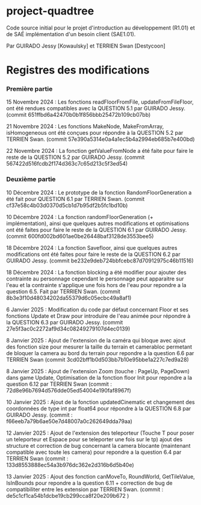 # project-quadtree

Code source initial pour le projet d'introduction au développement (R1.01) et de SAÉ implémentation d'un besoin client (SAE1.01).

Par GUIRADO Jessy [Kowaulsky] et TERRIEN Swan [Destycoon]

# Registres des modifications
### Première partie
15 Novembre 2024 : Les fonctions readFloorFromFile, updateFromFileFloor, ont été rendues compatibles avec la QUESTION 5.1 par GUIRADO Jessy. (commit 651ffbd6a42470b0b1f856bbb25472b109cb07bb)

21 Novembre 2024 : Les fonctions MakeNode, MakeFromArray, isHomogeneous ont été conçues pour répondre à la QUESTION 5.2 par TERRIEN Swan. (commit 57e390a5314e0a4a1ec5b4a2994eb685b7e400bd)

22 Novembre 2024 : La fonction getValueFromNode a été faite pour faire le reste de la QUESTION 5.2 par GUIRADO Jessy. (commit 567422d516fcdb2f174d363c7c65d213c5f3ed54)

### Deuxième partie
10 Décembre 2024 : Le prototype de la fonction RandomFloorGeneration a été fait pour QUESTION 6.1 par TERRIEN Swan. (commit cf37e58c4b03d0370d5cb1d7b95df2b5fc1bd10b)

10 Décembre 2024 : La fonction randomFloorGeneration (+ implémentation), ainsi que quelques autres modifications et optimisations ont été faites pour faire le reste de la QUESTION 6.1 par GUIRADO Jessy. (commit 600fd002bd601ae0be26448baf3128de3553bee5)

18 Décembre 2024 : La fonction Savefloor, ainsi que quelques autres modifications ont été faites pour faire le reste de la QUESTION 6.2 par GUIRADO Jessy. (commit be232e9deb724bbfcebc87d70912975c46b11516)

18 Décembre 2024 : La fonction blocking a été modifier pour ajouter des contrainte au personnage cependant le personnage peut apparaitre sur l'eau et la contrainte s'applique une fois hors de l'eau pour repondre a la question 6.5. Fait par TERRIEN Swan. (commit 8b3e3f10d48034202da55379d6c05ecbc49a8af1)

6 Janvier 2025 : Modification du code par défaut concernant Floor et ses fonctions Update et Draw pour introduire de l'eau animée pour répondre à la QUESTION 6.3 par GUIRADO Jessy. (commit 27e5f3ac0c2272af9d34c08249279107d4ec0139)

8 Janvier 2025 : Ajout de l'extension de la caméra qui bloque avec ajout des fonction size pour mesurer la taille du terrain et camerabloc permetant de bloquer la camera au bord du terrain pour repondre a la question 6.6 par TERRIEN Swan (commit 3cd02bff1b0d503bb7b10e95bbe1a227c7ed9a28)

8 Janvier 2025 : Ajout de l'extension Zoom (touche : PageUp, PageDown) dans game Update, Optimisation de la fonction floor Init pour repondre a la question 6.12 par TERRIEN Swan (commit : 72d8e96b7694d576dde05ed54004e190faf8967f)

10 Janvier 2025 : Ajout de la fonction updatedCinematic et changement des coordonnées de type int par float64 pour répondre à la QUESTION 6.8 par GUIRADO Jessy. (commit : f66eeb7a79b6ae50e7d48007a0c262649dda79aa)

12 Janvier 2025 : Ajout de l'extension des teleporteur (Touche T pour poser un teleporteur et Espace pour se teleporter une fois sur le tp) ajout des structure et correction de bug concernant la camera blocante (maintenant compatible avec toute les camera) pour repondre a la question 6.4 par TERRIEN Swan (commit : 133d8553888ec54a3b976dc362e2d316b6d5b40e)

13 Janvier 2025 : Ajout des fonction canMoveTo, RoundWorld, GetTileValue, IsInBounds pour repondre a la question 6.11 + correction de bug de compatibiliter entre les extension par TERRIEN Swan. (commit : de5c1cf1ca54b1dcbe19cb299cca8f20e209b672 )